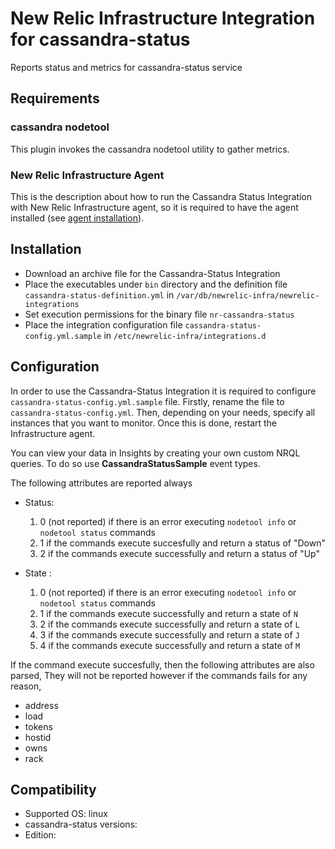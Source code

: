 # New Relic Infrastructure Integration for cassandra-status

Reports status and metrics for cassandra-status service

## Requirements

### cassandra nodetool
This plugin invokes the cassandra nodetool utility to gather metrics.

### New Relic Infrastructure Agent
This is the description about how to run the Cassandra Status Integration with New Relic Infrastructure agent, so it is required to have the agent installed (see [agent installation](https://docs.newrelic.com/docs/infrastructure/new-relic-infrastructure/installation/install-infrastructure-linux)).


## Installation

* Download an archive file for the Cassandra-Status Integration
* Place the executables under `bin` directory and the definition file `cassandra-status-definition.yml` in `/var/db/newrelic-infra/newrelic-integrations`
* Set execution permissions for the binary file `nr-cassandra-status`
* Place the integration configuration file `cassandra-status-config.yml.sample` in `/etc/newrelic-infra/integrations.d`

## Configuration

In order to use the Cassandra-Status Integration it is required to configure `cassandra-status-config.yml.sample` file. Firstly, rename the file to `cassandra-status-config.yml`. Then, depending on your needs, specify all instances that you want to monitor. Once this is done, restart the Infrastructure agent.

You can view your data in Insights by creating your own custom NRQL queries. To
do so use **CassandraStatusSample** event types.

The following attributes are reported always
* Status: 
     1. 0 (not reported) if there is an error executing `nodetool info` or `nodetool status` commands
     2. 1 if the commands execute succesfully and return a status of "Down"
     3. 2 if the commands execute successfully and return a status of "Up"

* State :
     1. 0 (not reported) if there is an error executing `nodetool info` or `nodetool status` commands
     2. 1 if the commands execute successfully and return a state of `N`
     3. 2 if the commands execute successfully and return a state of `L`
     4. 3 if the commands execute successfully and return a state of `J`
     5. 4 if the commands execute successfully and return a state of `M`

If the command execute succesfully, then the following attributes are also parsed, They will not be reported however if the commands fails for any reason,

* address
* load
* tokens
* hostid
* owns
* rack




## Compatibility

* Supported OS: linux
* cassandra-status versions:
* Edition:

